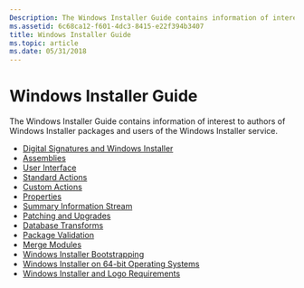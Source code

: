 ```yaml
---
Description: The Windows Installer Guide contains information of interest to authors of Windows Installer packages and users of the Windows Installer service.
ms.assetid: 6c68ca12-f601-4dc3-8415-e22f394b3407
title: Windows Installer Guide
ms.topic: article
ms.date: 05/31/2018
---
```


# Windows Installer Guide

The Windows Installer Guide contains information of interest to authors of Windows Installer packages and users of the Windows Installer service.

-   [Digital Signatures and Windows Installer](digital-signatures-and-windows-installer.md)
-   [Assemblies](assemblies.md)
-   [User Interface](user-interface.md)
-   [Standard Actions](standard-actions.md)
-   [Custom Actions](custom-actions.md)
-   [Properties](properties.md)
-   [Summary Information Stream](summary-information-stream.md)
-   [Patching and Upgrades](patching-and-upgrades.md)
-   [Database Transforms](database-transforms.md)
-   [Package Validation](package-validation.md)
-   [Merge Modules](merge-modules.md)
-   [Windows Installer Bootstrapping](windows-installer-bootstrapping.md)
-   [Windows Installer on 64-bit Operating Systems](windows-installer-on-64-bit-operating-systems.md)
-   [Windows Installer and Logo Requirements](windows-installer-and-logo-requirements.md)

 

 



